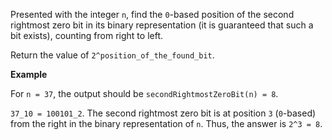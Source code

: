 Presented with the integer `n`, find the `0`-based position of the second rightmost zero bit in its binary representation (it is guaranteed that such a bit exists), counting from right to left.

Return the value of `2^position_of_the_found_bit`.

**Example**

For `n = 37`, the output should be `secondRightmostZeroBit(n) = 8`.

`37_10 = 100101_2`. The second rightmost zero bit is at position `3` (`0`-based) from the right in the binary representation of `n`.
Thus, the answer is `2^3 = 8`.